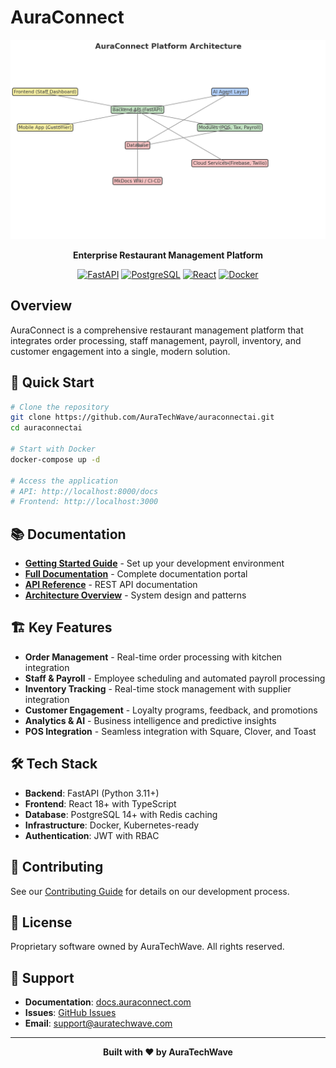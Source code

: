 # AuraConnect

<div align="center">
  <img src="docs/assets/AuraConnect_Architecture_ColorCoded.png" alt="AuraConnect Architecture" width="600">
  
  **Enterprise Restaurant Management Platform**
  
  [![FastAPI](https://img.shields.io/badge/FastAPI-005571?style=for-the-badge&logo=fastapi)](https://fastapi.tiangolo.com)
  [![PostgreSQL](https://img.shields.io/badge/PostgreSQL-316192?style=for-the-badge&logo=postgresql&logoColor=white)](https://www.postgresql.org)
  [![React](https://img.shields.io/badge/React-20232A?style=for-the-badge&logo=react&logoColor=61DAFB)](https://reactjs.org)
  [![Docker](https://img.shields.io/badge/Docker-2CA5E0?style=for-the-badge&logo=docker&logoColor=white)](https://www.docker.com)
</div>

## Overview

AuraConnect is a comprehensive restaurant management platform that integrates order processing, staff management, payroll, inventory, and customer engagement into a single, modern solution.

## 🚀 Quick Start

```bash
# Clone the repository
git clone https://github.com/AuraTechWave/auraconnectai.git
cd auraconnectai

# Start with Docker
docker-compose up -d

# Access the application
# API: http://localhost:8000/docs
# Frontend: http://localhost:3000
```

## 📚 Documentation

- **[Getting Started Guide](docs/guides/getting-started.md)** - Set up your development environment
- **[Full Documentation](https://docs.auraconnect.com)** - Complete documentation portal
- **[API Reference](docs/api/README.md)** - REST API documentation
- **[Architecture Overview](docs/architecture/README.md)** - System design and patterns

## 🏗️ Key Features

- **Order Management** - Real-time order processing with kitchen integration
- **Staff & Payroll** - Employee scheduling and automated payroll processing
- **Inventory Tracking** - Real-time stock management with supplier integration
- **Customer Engagement** - Loyalty programs, feedback, and promotions
- **Analytics & AI** - Business intelligence and predictive insights
- **POS Integration** - Seamless integration with Square, Clover, and Toast

## 🛠️ Tech Stack

- **Backend**: FastAPI (Python 3.11+)
- **Frontend**: React 18+ with TypeScript
- **Database**: PostgreSQL 14+ with Redis caching
- **Infrastructure**: Docker, Kubernetes-ready
- **Authentication**: JWT with RBAC

## 🤝 Contributing

See our [Contributing Guide](CONTRIBUTING.md) for details on our development process.

## 📄 License

Proprietary software owned by AuraTechWave. All rights reserved.

## 🌟 Support

- **Documentation**: [docs.auraconnect.com](https://docs.auraconnect.com)
- **Issues**: [GitHub Issues](https://github.com/AuraTechWave/auraconnectai/issues)
- **Email**: support@auratechwave.com

---

<div align="center">
  <strong>Built with ❤️ by AuraTechWave</strong>
</div>